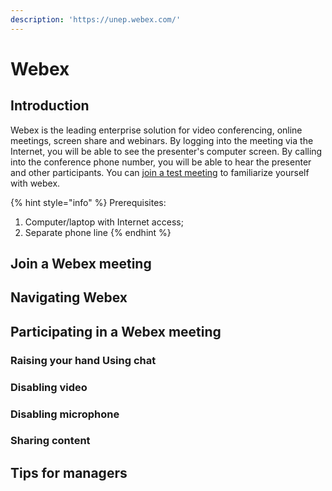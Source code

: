 ```yaml
---
description: 'https://unep.webex.com/'
---
```


# Webex

## Introduction

Webex is the leading enterprise solution for video conferencing, online meetings, screen share and webinars. By logging into the meeting via the Internet, you will be able to see the presenter's computer screen.  By calling into the conference phone number, you will be able to hear the presenter and other participants. You can [join a test meeting](https://www.webex.com/test-meeting.html/) to familiarize yourself with webex.

{% hint style="info" %}
Prerequisites:

1. Computer/laptop with Internet access;
2. Separate phone line
{% endhint %}





## Join a Webex meeting

 



## Navigating Webex



## Participating in a Webex meeting

### Raising your hand Using chat

### Disabling video

### Disabling microphone

### Sharing content

## Tips for managers

